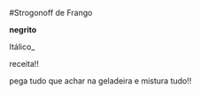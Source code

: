 #Strogonoff de Frango

**negrito**

Itálico_


receita!!

pega tudo que achar na geladeira e mistura tudo!!